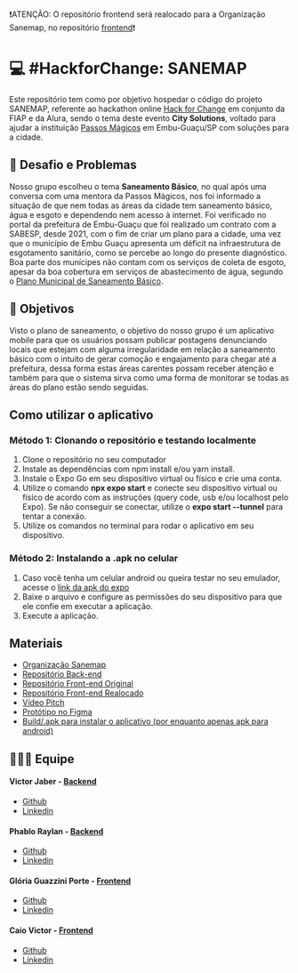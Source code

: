 ❗ATENÇÃO: O repositório frontend será realocado para a Organização Sanemap, no repositório [frontend](https://github.com/sanemap/frontend)❗
# :computer: #HackforChange: SANEMAP
Este repositório tem como por objetivo hospedar o código do projeto SANEMAP, referente ao hackathon online [Hack for Change](https://www.hackforchange.com.br) em conjunto da FIAP e da Alura, sendo o tema deste evento **City Solutions**, voltado para ajudar a instituição
[Passos Mágicos](https://passosmagicos.org.br) em Embu-Guaçu/SP com soluções para a cidade.

## :scroll:	Desafio e Problemas
Nosso grupo escolheu o tema **Saneamento Básico**, no qual após uma conversa com uma mentora da Passos Mágicos, nos foi informado a situação de que nem todas as áreas da cidade tem saneamento básico, água e esgoto e dependendo nem acesso à internet.
Foi verificado no portal da prefeitura de Embu-Guaçu que foi realizado um contrato com a SABESP, desde 2021, com o fim de criar um plano para a cidade, uma vez que o município de Embu Guaçu apresenta um déficit na infraestrutura de esgotamento
sanitário, como se percebe ao longo do presente diagnóstico. Boa parte dos munícipes não contam com os serviços de coleta de esgoto, apesar da boa cobertura em serviços de abastecimento de água, segundo o [Plano Municipal de Saneamento Básico](https://ecrie.com.br/sistema/conteudos/arquivo/a_7_1_1_14122021130925.pdf).

## :triangular_flag_on_post: Objetivos
Visto o plano de saneamento, o objetivo do nosso grupo é um aplicativo mobile para que os usuários possam publicar postagens denunciando locais que estejam com alguma irregularidade em relação a saneamento básico com o intuito de gerar comoção e engajamento para chegar até a prefeitura, dessa forma
estas áreas carentes possam receber atenção e também para que o sistema sirva como uma forma de monitorar se todas as áreas do plano estão sendo seguidas.

## Como utilizar o aplicativo
### Método 1: Clonando o repositório e testando localmente
1. Clone o repositório no seu computador
2. Instale as dependências com npm install e/ou yarn install. 
3. Instale o Expo Go em seu dispositivo virtual ou físico e crie uma conta.
4. Utilize o comando **npx expo start** e conecte seu dispositivo virtual ou físico de acordo com as instruções (query code, usb e/ou localhost pelo Expo). Se não conseguir se conectar, utilize o **expo start --tunnel** para tentar a conexão.
5. Utilize os comandos no terminal para rodar o aplicativo em seu dispositivo.
### Método 2: Instalando a .apk no celular
1. Caso você tenha um celular android ou queira testar no seu emulador, acesse o [link da apk do expo](https://expo.dev/artifacts/eas/ji5UDnohrmUr9m8PjdCqBq.apk)
2. Baixe o arquivo e configure as permissões do seu dispositivo para que ele confie em executar a aplicação.
3. Execute a aplicação.

## Materiais
* [Organização Sanemap](https://github.com/sanemap)
* [Repositório Back-end](https://github.com/sanemap/backend)
* [Repositório Front-end Original](https://github.com/gloriaporte/sanemap-frontend)
* [Repositório Front-end Realocado](https://github.com/sanemap/frontend)
* [Vídeo Pitch](https://www.youtube.com/watch?v=4qjTk8DxQLM&feature=youtu.be)
* [Protótipo no Figma](https://www.figma.com/file/oKMNiDqCHDQdulHtV2yqk8/SaneMap?type=design&node-id=0%3A1&mode=design&t=NmZzS7ff0im5OSVC-1)
* [Build/.apk para instalar o aplicativo (por enquanto apenas apk para android)](https://expo.dev/artifacts/eas/ji5UDnohrmUr9m8PjdCqBq.apk)

## 🧑‍🤝‍🧑 Equipe
#### Victor Jaber - [Backend](https://github.com/sanemap/backend)
* [Github](https://github.com/orgs/sanemap/people/VictorJaber)
* [Linkedin](https://www.linkedin.com/in/victorjaber/)

#### Phablo Raylan - [Backend](https://github.com/sanemap/backend)
* [Github](https://github.com/orgs/sanemap/people/phabloraylan)
* [Linkedin](https://www.linkedin.com/in/phabloraylan/)

#### Glória Guazzini Porte - [Frontend](https://github.com/sanemap/frontend)
* [Github](https://github.com/orgs/sanemap/people/phabloraylan)
* [Linkedin](https://www.linkedin.com/in/phabloraylan/)

#### Caio Victor - [Frontend](https://github.com/sanemap/frontend)
* [Github](https://github.com/orgs/sanemap/people/GitHubWithCjcnch)
* [Linkedin](https://www.linkedin.com/in/caio-vitor-260a231a7/)
